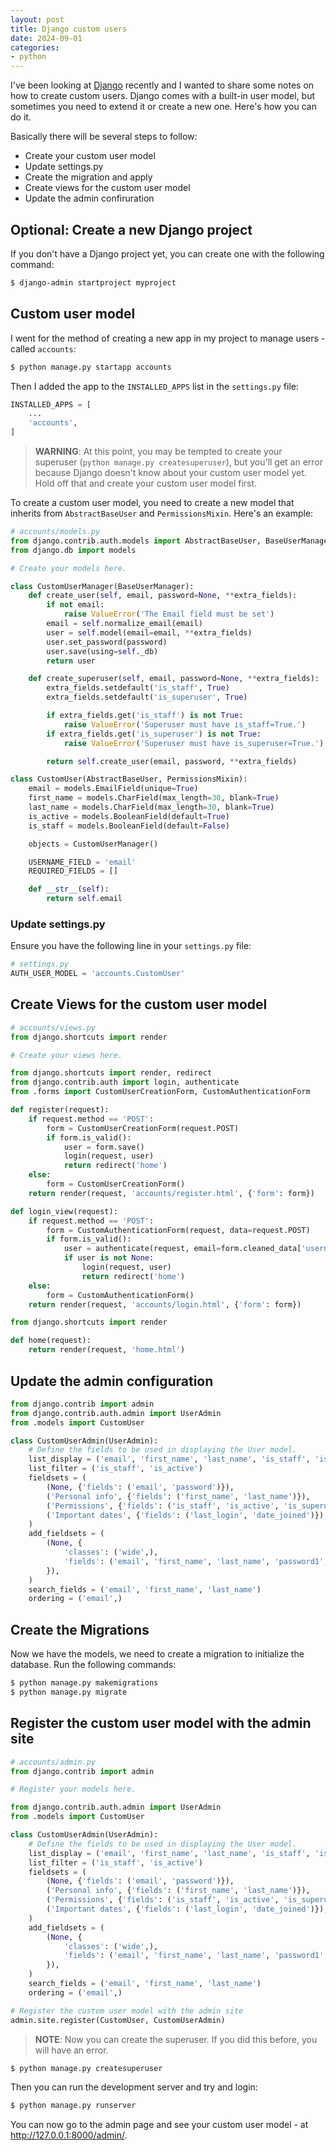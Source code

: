 ```yaml
---
layout: post
title: Django custom users
date: 2024-09-01
categories:
- python
---
```


I've been looking at [Django](https://www.djangoproject.com/) recently and I wanted to share some notes on how to create custom users. Django comes with a built-in user model, but sometimes you need to extend it or create a new one. Here's how you can do it.

Basically there will be several steps to follow:
 - Create your custom user model
 - Update settings.py
 - Create the migration and apply
 - Create views for the custom user model
 - Update the admin confiruration

## Optional: Create a new Django project

If you don't have a Django project yet, you can create one with the following command:

```bash
$ django-admin startproject myproject
```

## Custom user model

I went for the method of creating a new app in my project to manage users - called ```accounts```:

```bash
$ python manage.py startapp accounts
```

Then I added the app to the `INSTALLED_APPS` list in the `settings.py` file:

```python
INSTALLED_APPS = [
    ...
    'accounts',
]
```


> **WARNING**: At this point, you may be tempted to create your superuser (```python manage.py createsuperuser```), but you'll get an error because Django doesn't know about your custom user model yet. Hold off that and create your custom user model first.

To create a custom user model, you need to create a new model that inherits from `AbstractBaseUser` and `PermissionsMixin`. Here's an example:

```python
# accounts/models.py
from django.contrib.auth.models import AbstractBaseUser, BaseUserManager, PermissionsMixin
from django.db import models

# Create your models here.

class CustomUserManager(BaseUserManager):
    def create_user(self, email, password=None, **extra_fields):
        if not email:
            raise ValueError('The Email field must be set')
        email = self.normalize_email(email)
        user = self.model(email=email, **extra_fields)
        user.set_password(password)
        user.save(using=self._db)
        return user

    def create_superuser(self, email, password=None, **extra_fields):
        extra_fields.setdefault('is_staff', True)
        extra_fields.setdefault('is_superuser', True)

        if extra_fields.get('is_staff') is not True:
            raise ValueError('Superuser must have is_staff=True.')
        if extra_fields.get('is_superuser') is not True:
            raise ValueError('Superuser must have is_superuser=True.')

        return self.create_user(email, password, **extra_fields)

class CustomUser(AbstractBaseUser, PermissionsMixin):
    email = models.EmailField(unique=True)
    first_name = models.CharField(max_length=30, blank=True)
    last_name = models.CharField(max_length=30, blank=True)
    is_active = models.BooleanField(default=True)
    is_staff = models.BooleanField(default=False)

    objects = CustomUserManager()

    USERNAME_FIELD = 'email'
    REQUIRED_FIELDS = []

    def __str__(self):
        return self.email
```

### Update settings.py

Ensure you have the following line in your `settings.py` file:

```python
# settings.py
AUTH_USER_MODEL = 'accounts.CustomUser'
```

## Create Views for the custom user model

```python
# accounts/views.py
from django.shortcuts import render

# Create your views here.

from django.shortcuts import render, redirect
from django.contrib.auth import login, authenticate
from .forms import CustomUserCreationForm, CustomAuthenticationForm

def register(request):
    if request.method == 'POST':
        form = CustomUserCreationForm(request.POST)
        if form.is_valid():
            user = form.save()
            login(request, user)
            return redirect('home')
    else:
        form = CustomUserCreationForm()
    return render(request, 'accounts/register.html', {'form': form})

def login_view(request):
    if request.method == 'POST':
        form = CustomAuthenticationForm(request, data=request.POST)
        if form.is_valid():
            user = authenticate(request, email=form.cleaned_data['username'], password=form.cleaned_data['password'])
            if user is not None:
                login(request, user)
                return redirect('home')
    else:
        form = CustomAuthenticationForm()
    return render(request, 'accounts/login.html', {'form': form})

from django.shortcuts import render

def home(request):
    return render(request, 'home.html')
```

## Update the admin configuration
```python
from django.contrib import admin
from django.contrib.auth.admin import UserAdmin
from .models import CustomUser

class CustomUserAdmin(UserAdmin):
    # Define the fields to be used in displaying the User model.
    list_display = ('email', 'first_name', 'last_name', 'is_staff', 'is_active')
    list_filter = ('is_staff', 'is_active')
    fieldsets = (
        (None, {'fields': ('email', 'password')}),
        ('Personal info', {'fields': ('first_name', 'last_name')}),
        ('Permissions', {'fields': ('is_staff', 'is_active', 'is_superuser', 'groups', 'user_permissions')}),
        ('Important dates', {'fields': ('last_login', 'date_joined')}),
    )
    add_fieldsets = (
        (None, {
            'classes': ('wide',),
            'fields': ('email', 'first_name', 'last_name', 'password1', 'password2', 'is_staff', 'is_active'),
        }),
    )
    search_fields = ('email', 'first_name', 'last_name')
    ordering = ('email',)

```

## Create the Migrations

Now we have the models, we need to create a migration to initialize the database. Run the following commands:

```bash
$ python manage.py makemigrations
$ python manage.py migrate
```



## Register the custom user model with the admin site
```python
# accounts/admin.py
from django.contrib import admin

# Register your models here.

from django.contrib.auth.admin import UserAdmin
from .models import CustomUser

class CustomUserAdmin(UserAdmin):
    # Define the fields to be used in displaying the User model.
    list_display = ('email', 'first_name', 'last_name', 'is_staff', 'is_active')
    list_filter = ('is_staff', 'is_active')
    fieldsets = (
        (None, {'fields': ('email', 'password')}),
        ('Personal info', {'fields': ('first_name', 'last_name')}),
        ('Permissions', {'fields': ('is_staff', 'is_active', 'is_superuser', 'groups', 'user_permissions')}),
        ('Important dates', {'fields': ('last_login', 'date_joined')}),
    )
    add_fieldsets = (
        (None, {
            'classes': ('wide',),
            'fields': ('email', 'first_name', 'last_name', 'password1', 'password2', 'is_staff', 'is_active'),
        }),
    )
    search_fields = ('email', 'first_name', 'last_name')
    ordering = ('email',)

# Register the custom user model with the admin site
admin.site.register(CustomUser, CustomUserAdmin)
```

> **NOTE**: Now you can create the superuser. If you did this before, you will have an error.


```bash
$ python manage.py createsuperuser
```

Then you can run the development server and try and login:

```bash
$ python manage.py runserver
```

You can now go to the admin page and see your custom user model - at http://127.0.0.1:8000/admin/. 


